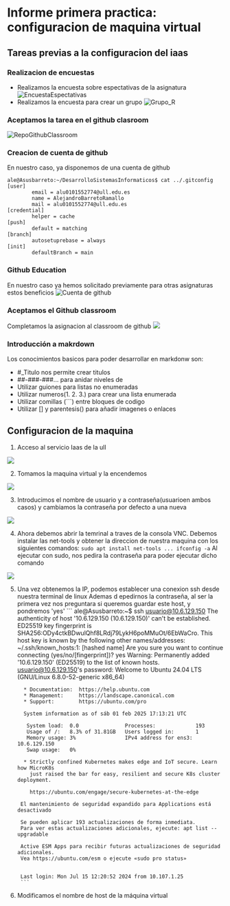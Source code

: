 # Informe primera practica: configuracion de maquina virtual

## Tareas previas a la configuracion del iaas

### Realizacion de encuestas

- Realizamos la encuesta sobre espectativas de la asignatura
![EncuestaEspectativas](./images/EncuestaExpectativas.png)
- Realizamos la encuesta para crear un grupo
![Grupo_R](./images/Grupo.png)

### Aceptamos la tarea en el github clasroom
![RepoGithubClassroom](./images/repo.png)

### Creacion de cuenta de github
En nuestro caso, ya disponemos de una cuenta de github
```
ale@Asusbarreto:~/DesarrolloSistemasInformaticos$ cat ../.gitconfig 
[user]
        email = alu0101552774@ull.edu.es
        name = AlejandroBarretoRamallo
        mail = alu0101552774@ull.edu.es
[credential]
        helper = cache
[push]
        default = matching
[branch]
        autosetuprebase = always
[init]
        defaultBranch = main
```
### Github Education
En nuestro caso ya hemos solicitado previamente para otras asignaturas
estos beneficios
![Cuenta de github](./images/Github%20education.png)
### Aceptamos el Github classroom
Completamos la asignacion al classroom de github
![](./images/Classroom.png)
### Introducción a makrdown
Los conocimientos basicos para poder desarrollar en markdonw son:
- #_Titulo nos permite crear titulos
- ##-###-###... para anidar niveles de 
- Utilizar guiones para listas no enumeradas
- Utilizar numeros(1. 2. 3.) para crear una lista enumerada
- Utilizar comillas (```) entre bloques de codigo
- Utilizar [] y parentesis() para añadir imagenes o enlaces
## Configuracion de la maquina

1. Acceso al servicio Iaas de la ull 

  ![](./images/AccesoIaas.png)

2. Tomamos la maquina virtual y la encendemos

  ![](./images/maquina.png)

3. Introducimos el nombre de usuario y a contraseña(usuarioen ambos casos) y cambiamos la contraseña por defecto a una nueva

  ![](./images/password.png)

4. Ahora debemos abrir la temrinal a traves de la consola VNC.
        Debemos instalar las net-tools y obtener la direccion de nuestra maquina 
        con los siguientes comandos: 
        ```
        sudo apt install net-tools
        ...
        ifconfig -a
        ```
        Al ejecutar con sudo, nos pedira la contraseña para poder ejecutar dicho comando

  ![](./images/IP.png)

5. Una vez obtenemos la IP, podemos establecer una conexion ssh desde nuestra terminal de linux
        Ademas d epedirnos la contraseña, al ser la primera vez nos preguntara si queremos guardar este 
        host, y pondremos 'yes'
        ```
        ale@Asusbarreto:~$ ssh usuario@10.6.129.150
        The authenticity of host '10.6.129.150 (10.6.129.150)' can't be established.
        ED25519 key fingerprint is SHA256:ODy4ctkBDwulQhf8LRdj79LykH6poMMuOt/6EbWaCro.
        This host key is known by the following other names/addresses:
            ~/.ssh/known_hosts:1: [hashed name]
        Are you sure you want to continue connecting (yes/no/[fingerprint])? yes
        Warning: Permanently added '10.6.129.150' (ED25519) to the list of known hosts.
        usuario@10.6.129.150's password:
        Welcome to Ubuntu 24.04 LTS (GNU/Linux 6.8.0-52-generic x86_64)

         * Documentation:  https://help.ubuntu.com
         * Management:     https://landscape.canonical.com
         * Support:        https://ubuntu.com/pro

         System information as of sáb 01 feb 2025 17:13:21 UTC

          System load:  0.0               Processes:             193
          Usage of /:   8.3% of 31.81GB   Users logged in:       1
          Memory usage: 3%                IPv4 address for ens3: 10.6.129.150
          Swap usage:   0%

         * Strictly confined Kubernetes makes edge and IoT secure. Learn how MicroK8s
           just raised the bar for easy, resilient and secure K8s cluster deployment.

           https://ubuntu.com/engage/secure-kubernetes-at-the-edge

        El mantenimiento de seguridad expandido para Applications está desactivado

        Se pueden aplicar 193 actualizaciones de forma inmediata.
        Para ver estas actualizaciones adicionales, ejecute: apt list --upgradable

        Active ESM Apps para recibir futuras actualizaciones de seguridad adicionales.
        Vea https://ubuntu.com/esm o ejecute «sudo pro status»


        Last login: Mon Jul 15 12:20:52 2024 from 10.107.1.25
        ```

6. Modificamos el nombre de host de la máquina virtual

